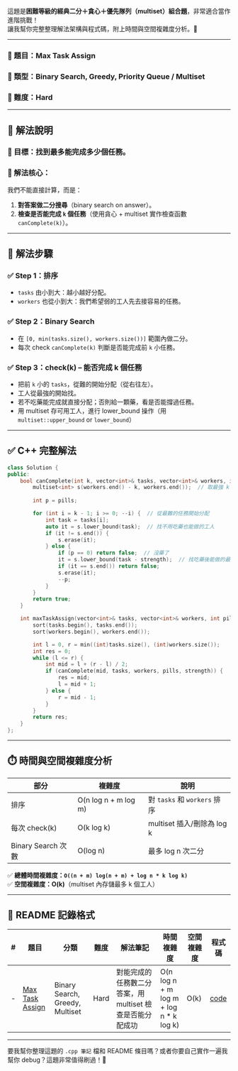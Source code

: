 這題是**困難等級的經典二分＋貪心＋優先隊列（multiset）組合題**，非常適合當作進階挑戰！  
讓我幫你完整整理解法架構與程式碼，附上時間與空間複雜度分析。🚀

---

### 📘 題目：Max Task Assign  
### 📂 類型：Binary Search, Greedy, Priority Queue / Multiset  
### 🧠 難度：Hard  
---

## 🧠 解法說明

### 🎯 目標：找到最多能完成多少個任務。

### 🎯 解法核心：
我們不能直接計算，而是：
1. **對答案做二分搜尋**（binary search on answer）。
2. **檢查是否能完成 `k` 個任務**（使用貪心 + multiset 實作檢查函數 `canComplete(k)`）。

---

## 🔧 解法步驟

### ✅ Step 1：排序  
- `tasks` 由小到大：越小越好分配。
- `workers` 也從小到大：我們希望弱的工人先去接容易的任務。

### ✅ Step 2：Binary Search  
- 在 `[0, min(tasks.size(), workers.size())]` 範圍內做二分。
- 每次 check `canComplete(k)` 判斷是否能完成前 `k` 小任務。

### ✅ Step 3：check(k) – 能否完成 k 個任務  
- 把前 `k` 小的 `tasks`，從難的開始分配（從右往左）。
- 工人從最強的開始找。
- 若不吃藥能完成就直接分配；否則給一顆藥，看是否能撐過任務。
- 用 multiset 存可用工人，進行 lower_bound 操作（用 `multiset::upper_bound` or `lower_bound`）

---

## ✅ C++ 完整解法

```cpp
class Solution {
public:
    bool canComplete(int k, vector<int>& tasks, vector<int>& workers, int pills, int strength) {
        multiset<int> s(workers.end() - k, workers.end());  // 取最強 k 個工人
        
        int p = pills;

        for (int i = k - 1; i >= 0; --i) {  // 從最難的任務開始分配
            int task = tasks[i];
            auto it = s.lower_bound(task);  // 找不用吃藥也能做的工人
            if (it != s.end()) {
                s.erase(it);
            } else {
                if (p == 0) return false;  // 沒藥了
                it = s.lower_bound(task - strength);  // 找吃藥後能做的最弱工人
                if (it == s.end()) return false;
                s.erase(it);
                --p;
            }
        }
        return true;
    }

    int maxTaskAssign(vector<int>& tasks, vector<int>& workers, int pills, int strength) {
        sort(tasks.begin(), tasks.end());
        sort(workers.begin(), workers.end());

        int l = 0, r = min((int)tasks.size(), (int)workers.size());
        int res = 0;
        while (l <= r) {
            int mid = l + (r - l) / 2;
            if (canComplete(mid, tasks, workers, pills, strength)) {
                res = mid;
                l = mid + 1;
            } else {
                r = mid - 1;
            }
        }
        return res;
    }
};
```

---

## ⏱️ 時間與空間複雜度分析

| 部分 | 複雜度 | 說明 |
|------|--------|------|
| 排序 | O(n log n + m log m) | 對 `tasks` 和 `workers` 排序 |
| 每次 check(k) | O(k log k) | multiset 插入/刪除為 log k |
| Binary Search 次數 | O(log n) | 最多 log n 次二分 |

✅ **總體時間複雜度：`O((n + m) log(n + m) + log n * k log k)`**  
✅ **空間複雜度：O(k)**（multiset 內存儲最多 k 個工人）

---

## 📄 README 記錄格式

| # | 題目 | 分類 | 難度 | 解法筆記 | 時間複雜度 | 空間複雜度 | 程式碼 |
|---|------|------|------|-----------|--------------|--------------|--------|
| - | [Max Task Assign](https://leetcode.com/problems/maximum-number-of-tasks-you-can-assign/) | Binary Search, Greedy, Multiset | Hard | 對能完成的任務數二分答案，用 multiset 檢查是否能分配成功 | O(n log n + m log m + log n * k log k) | O(k) | [code](./binary_search/xxxx_max_task_assign.cpp) |

---

要我幫你整理這題的 `.cpp 筆記` 檔和 README 條目嗎？或者你要自己實作一遍我幫你 debug？這題非常值得刷過！💪